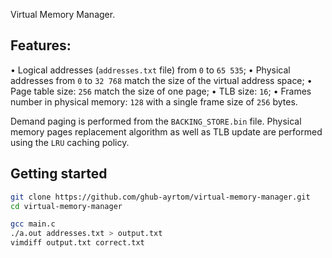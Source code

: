 Virtual Memory Manager.

## Features:
• Logical addresses (`addresses.txt` file) from `0` to `65 535`;
• Physical addresses from `0` to `32 768` match the size of the virtual address space;
• Page table size: `256` match the size of one page;
• TLB size: `16`;
• Frames number in physical memory: `128` with a single frame size of `256` bytes.

Demand paging is performed from the `BACKING_STORE.bin` file.
Physical memory pages replacement algorithm as well as TLB update are performed using the `LRU` caching policy.

## Getting started
```bash
git clone https://github.com/ghub-ayrtom/virtual-memory-manager.git
cd virtual-memory-manager

gcc main.c
./a.out addresses.txt > output.txt
vimdiff output.txt correct.txt
```
